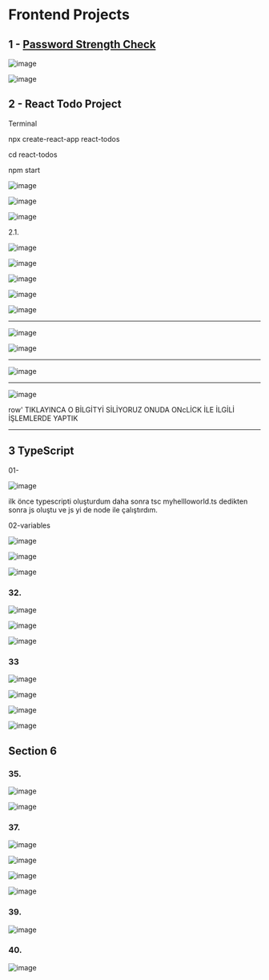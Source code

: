 # Frontend Projects

## 1 - <a href="https://github.com/edakass/JavaScript/tree/main/Password-Strength-Check">Password Strength Check </a>


![image](https://user-images.githubusercontent.com/61595808/205874454-c02a9547-597a-493b-9439-a4fc19f77c25.png)


![image](https://user-images.githubusercontent.com/61595808/205874576-3d2370dc-c383-402a-b498-4b7ee488ee69.png)


## 2 - React Todo Project

Terminal

npx create-react-app react-todos

cd react-todos

npm start

![image](https://user-images.githubusercontent.com/61595808/206280261-b12c1bf0-63e4-4ae9-a3ae-d670325d9457.png)

![image](https://user-images.githubusercontent.com/61595808/206280410-64e3dd08-4ba5-4dcf-b112-b950c5f43bd9.png)

![image](https://user-images.githubusercontent.com/61595808/206280772-b259251b-3e0c-4fb4-819a-1f604e5a992b.png)

2.1.

![image](https://user-images.githubusercontent.com/61595808/206559692-821b7258-fca8-49de-98bd-131823c3d465.png)

![image](https://user-images.githubusercontent.com/61595808/209396397-3bb2e0e7-8f07-4681-93c6-60def2b315ff.png)

![image](https://user-images.githubusercontent.com/61595808/209396413-099c91e8-3f0e-4d18-9233-a736959a22da.png)


![image](https://user-images.githubusercontent.com/61595808/209396430-f244e35d-4512-43c8-b22a-1ed32fd29a40.png)

![image](https://user-images.githubusercontent.com/61595808/209582034-0180c650-ecf4-4f28-864f-be0c8aba5e35.png)

------------------------------------------------------------------



![image](https://user-images.githubusercontent.com/61595808/209986459-08f207e1-4643-4e47-9d79-f60b4413f19a.png)



![image](https://user-images.githubusercontent.com/61595808/209986442-34356bde-b5d9-4de0-a0b8-645ff72412af.png)


-----------------------------------------------------------------------------------------------------------

![image](https://user-images.githubusercontent.com/61595808/209987509-a6fbe063-250d-418c-ba22-0d85dbf5c11e.png)

----------------------

![image](https://user-images.githubusercontent.com/61595808/210156230-9d8ec89a-1ad5-4b35-a46b-61b8840f61df.png)

row' TIKLAYINCA O BİLGİTYİ SİLİYORUZ ONUDA ONcLİCK İLE İLGİLİ İŞLEMLERDE YAPTIK


--------------------


## 3 TypeScript

01-

![image](https://user-images.githubusercontent.com/61595808/210220592-2432d562-dd07-4a69-97d9-1711e54b73df.png)


ilk önce typescripti oluşturdum daha sonra  tsc myhellloworld.ts dedikten sonra js oluştu ve js yi de  node ile çalıştırdım.

02-variables

![image](https://user-images.githubusercontent.com/61595808/210256380-5acd18e9-b631-4eb4-aa1a-39d9a57c9458.png)

![image](https://user-images.githubusercontent.com/61595808/210274783-80aef535-dcf0-46b5-aeca-2abb3d0cfec1.png)

![image](https://user-images.githubusercontent.com/61595808/210278078-f6dd8e4d-4175-4358-99f2-d5d734ed1b9a.png)

### 32.

![image](https://user-images.githubusercontent.com/61595808/210444446-66517910-3681-45d6-acbd-12cba13656e7.png)

![image](https://user-images.githubusercontent.com/61595808/210445020-ed22792c-31df-4427-a1bd-81a95c1272c6.png)

![image](https://user-images.githubusercontent.com/61595808/210446061-c5eaaece-b6d7-4d0d-8434-792f30cce48a.png)

### 33

![image](https://user-images.githubusercontent.com/61595808/210446689-ecbb0487-c0a4-44e0-8c1d-64edff64f80f.png)

![image](https://user-images.githubusercontent.com/61595808/210447191-dfea2ac3-88fe-42c3-871c-092268001d51.png)

![image](https://user-images.githubusercontent.com/61595808/210447887-b65ae9c2-65f8-4cbb-ba67-0d4bfbb7face.png)

![image](https://user-images.githubusercontent.com/61595808/210448805-30b20b31-726e-4fb8-8140-beeede4ec399.png)

## Section 6

### 35. 

![image](https://user-images.githubusercontent.com/61595808/210647920-15ce0ead-f67d-4739-b6df-016ddd7be4b1.png)

![image](https://user-images.githubusercontent.com/61595808/210649005-e530f5ac-689d-4046-b120-912987c26f85.png)

### 37.

![image](https://user-images.githubusercontent.com/61595808/210665612-bdf2c6c8-b75e-4d00-ba82-ddfc3745ecea.png)

![image](https://user-images.githubusercontent.com/61595808/210665647-3a428250-c63f-4f09-b21e-cfe63577b41e.png)

![image](https://user-images.githubusercontent.com/61595808/210665676-4ec3c6ce-26ab-4a65-9feb-8dc32ee7d316.png)

![image](https://user-images.githubusercontent.com/61595808/210666724-57b2a6af-7a69-4572-9eea-8aa6399d7027.png)


### 39.

![image](https://user-images.githubusercontent.com/61595808/210827493-79ceb153-a5c0-452f-b05c-ecce255ee2d0.png)

### 40.

![image](https://user-images.githubusercontent.com/61595808/210833769-050540b3-06fa-4479-97b9-51ede9df405c.png)


